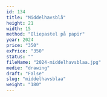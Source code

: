 ```yaml
---
id: 134
title: "Middelhavsblå"
height: 21
width: 15
method: "Oliepastel på papir"
year: 2024
price: "350"
exPrice: "350"
status: ""
fileName: "2024-middelhavsblaa.jpg"
medie: "drawing"
draft: "False"
slug: "middelhavsblaa"
weight: "180"
---
```

